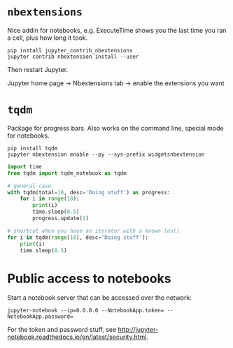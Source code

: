 # `nbextensions`
Nice addin for notebooks, e.g. ExecuteTime shows you the last time you ran a cell, plus how long it took.

```shell
pip install jupyter_contrib_nbextensions
jupyter contrib nbextension install --user
```
Then restart Jupyter.

Jupyter home page -> Nbextensions tab -> enable the extensions you want

# `tqdm`
Package for progress bars. Also works on the command line, special mode for notebooks.

```shell
pip install tqdm
jupyter nbextension enable --py --sys-prefix widgetsnbextension
```

```python
import time
from tqdm import tqdm_notebook as tqdm

# general case
with tqdm(total=10, desc='Doing stuff') as progress:
    for i in range(10):
        print(i)
        time.sleep(0.5)
        progress.update(1)

# shortcut when you have an iterator with a known len()
for i in tqdm(range(10), desc='Doing stuff'):
    print(i)
    time.sleep(0.5)
```

# Public access to notebooks
Start a notebook server that can be accessed over the network:
```
jupyter-notebook --ip=0.0.0.0 --NotebookApp.token= --NotebookApp.password=
```

For the token and password stuff, see http://jupyter-notebook.readthedocs.io/en/latest/security.html.
